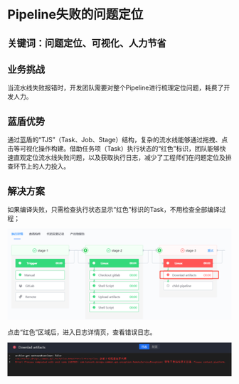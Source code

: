 # Pipeline失败的问题定位


## 关键词：问题定位、可视化、人力节省 <a id="&#x51C6;&#x5907;&#x4E8B;&#x9879;"></a>

## 业务挑战 <a id="&#x51C6;&#x5907;&#x4E8B;&#x9879;"></a>

当流水线失败报错时，开发团队需要对整个Pipeline进行梳理定位问题，耗费了开发人力。

## 蓝盾优势 <a id="&#x51C6;&#x5907;&#x4E8B;&#x9879;"></a>

通过蓝盾的“TJS”（Task、Job、Stage）结构，复杂的流水线能够通过拖拽、点击等可视化操作构建。借助任务项（Task）执行状态的“红色”标识，团队能够快速直观定位流水线失败问题，以及获取执行日志，减少了工程师们在问题定位及排查环节上的人力投入。

## 解决方案 <a id="&#x51C6;&#x5907;&#x4E8B;&#x9879;"></a>

如果编译失败，只需检查执行状态显示“红色”标识的Task，不用检查全部编译过程；

![&#x56FE;1](../../.gitbook/assets/scene-pipeline-failure-location-a.png)

点击“红色”区域后，进入日志详情页，查看错误日志。

![&#x56FE;1](../../.gitbook/assets/scene-pipeline-failure-location-b.png)